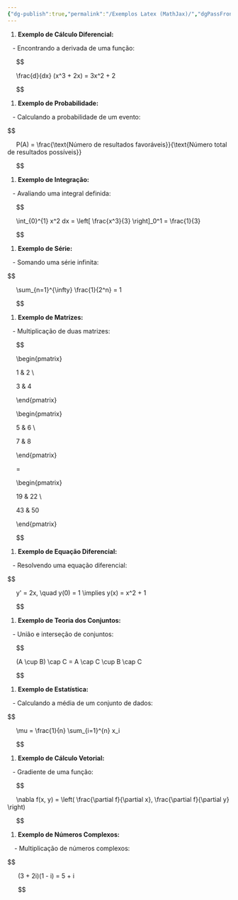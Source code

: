```yaml
---
{"dg-publish":true,"permalink":"/Exemplos Latex (MathJax)/","dgPassFrontmatter":true,"created":"2025-05-16T18:22:14.328-03:00"}
---
```


1. **Exemplo de Cálculo Diferencial:**  

   - Encontrando a derivada de uma função:  

     $$

     \frac{d}{dx} (x^3 + 2x) = 3x^2 + 2

     $$

1. **Exemplo de Probabilidade:**  

   - Calculando a probabilidade de um evento:  

$$

     P(A) = \frac{\text{Número de resultados favoráveis}}{\text{Número total de resultados possíveis}}

     $$
  

1. **Exemplo de Integração:**  

   - Avaliando uma integral definida:  

     
$$

     \int_{0}^{1} x^2 dx = \left[ \frac{x^3}{3} \right]_0^1 = \frac{1}{3}

     $$

1. **Exemplo de Série:**  

   - Somando uma série infinita:  

$$

     \sum_{n=1}^{\infty} \frac{1}{2^n} = 1

     $$
  

1. **Exemplo de Matrizes:**  

   - Multiplicação de duas matrizes:  

     
$$

     \begin{pmatrix}

     1 & 2 \\

     3 & 4

     \end{pmatrix}

     \begin{pmatrix}

     5 & 6 \\

     7 & 8

     \end{pmatrix}

     =

     \begin{pmatrix}

     19 & 22 \\

     43 & 50

     \end{pmatrix}

     $$

1. **Exemplo de Equação Diferencial:**  

   - Resolvendo uma equação diferencial:  

$$

     y' = 2x, \quad y(0) = 1 \implies y(x) = x^2 + 1

     $$
  

1. **Exemplo de Teoria dos Conjuntos:**  

   - União e interseção de conjuntos:  

     
$$

     (A \cup B) \cap C = A \cap C \cup B \cap C

     $$

1. **Exemplo de Estatística:**  

   - Calculando a média de um conjunto de dados:  

$$

     \mu = \frac{1}{n} \sum_{i=1}^{n} x_i

     $$
  

1. **Exemplo de Cálculo Vetorial:**  

   - Gradiente de uma função:  

     
$$

     \nabla f(x, y) = \left( \frac{\partial f}{\partial x}, \frac{\partial f}{\partial y} \right)

     $$

1. **Exemplo de Números Complexos:**  

    - Multiplicação de números complexos:  

$$

      (3 + 2i)(1 - i) = 5 + i

      $$
